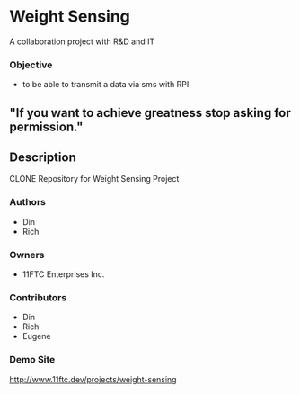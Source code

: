 # Weight Sensing

A collaboration project with R&D and IT

### Objective

* to be able to transmit a data via sms with RPI

## "If you want to achieve greatness stop asking for permission."

## Description

CLONE Repository for Weight Sensing Project

### Authors

* Din
* Rich 

### Owners

* 11FTC Enterprises Inc.

### Contributors

* Din 
* Rich 
* Eugene

### Demo Site

http://www.11ftc.dev/projects/weight-sensing
